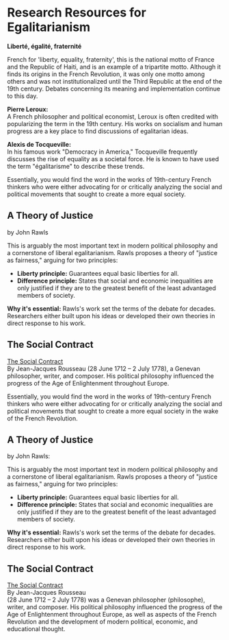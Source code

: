 # Research Resources for Egalitarianism

**Liberté, égalité, fraternité**

French for 'liberty, equality, fraternity', this is the national motto of France and the Republic of Haiti, and is an example of a tripartite motto. Although it finds its origins in the French Revolution, it was only one motto among others and was not institutionalized until the Third Republic at the end of the 19th century. Debates concerning its meaning and implementation continue to this day.  

**Pierre Leroux:**  
A French philosopher and political economist, Leroux is often credited with popularizing the term in the 19th century. His works on socialism and human progress are a key place to find discussions of egalitarian ideas.  

**Alexis de Tocqueville:**  
In his famous work "Democracy in America," Tocqueville frequently discusses the rise of equality as a societal force. He is known to have used the term "égalitarisme" to describe these trends.  

Essentially, you would find the word in the works of 19th-century French thinkers who were either advocating for or critically analyzing the social and political movements that sought to create a more equal society.  

## A Theory of Justice  
by John Rawls

This is arguably the most important text in modern political philosophy and a cornerstone of liberal egalitarianism. Rawls proposes a theory of "justice as fairness," arguing for two principles:

- **Liberty principle:** Guarantees equal basic liberties for all.
- **Difference principle:** States that social and economic inequalities are only justified if they are to the greatest benefit of the least advantaged members of society.

**Why it's essential:** Rawls's work set the terms of the debate for decades. Researchers either built upon his ideas or developed their own theories in direct response to his work.

## The Social Contract

[The Social Contract](https://en.wikipedia.org/wiki/The_Social_Contract)  
By Jean-Jacques Rousseau (28 June 1712 – 2 July 1778), a Genevan philosopher, writer, and composer. His political philosophy influenced the progress of the Age of Enlightenment throughout Europe.  

​Essentially, you would find the word in the works of 19th-century French thinkers who were either advocating for or critically analyzing the social and political movements that sought to create a more equal society in the wake of the French Revolution.

## A Theory of Justice 
by John Rawls: 

This is arguably the most important text in modern political philosophy and a cornerstone of liberal egalitarianism. Rawls proposes a theory of "justice as fairness," arguing for two principles:

- **Liberty principle:** Guarantees equal basic liberties for all.
- **Difference principle:** States that social and economic inequalities are only justified if they are to the greatest benefit of the least advantaged members of society.  

**Why it's essential:** Rawls's work set the terms of the debate for decades. Researchers either built upon his ideas or developed their own theories in direct response to his work.

## The Social Contract
[The Social Contract](https://www.google.com/search?q=The+Social+Contract&oq=The+Social+Contract&gs_lcrp=EgZjaHJvbWUyDAgAEEUYORjjAhiABDIHCAEQLhiABDIHCAIQABiABDIHCAMQABiABDIHCAQQABiABDIHCAUQLhiABDIHCAYQABiABDIHCAcQABiABDIHCAgQABiABDIHCAkQABiABDIHCAoQABiABDIHCAsQABiABDIHCAwQLhiABDIHCA0QABiABDIHCA4QABiABNIBCDEzOTRqMGo0qAIOsAIB8QVYomwphtifPg&client=ms-android-huawei-rev1&sourceid=chrome-mobile&ie=UTF-8#ebo=0)<br>
By Jean-Jacques Rousseau<br> (28 June 1712 – 2 July 1778) was a Genevan philosopher (philosophe), writer, and composer. His political philosophy influenced the progress of the Age of Enlightenment throughout Europe, as well as aspects of the French Revolution and the development of modern political, economic, and educational thought.
